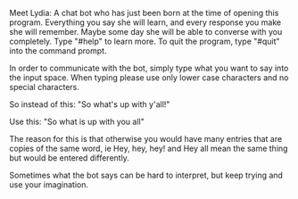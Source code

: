 Meet Lydia:
A chat bot who has just been born at the time of opening this program. Everything you say she will learn, and every response you make
she will remember. Maybe some day she will be able to converse with you completely.
Type 
"#help" to learn more. To quit the program, type "#quit" into the command 
prompt.


In order to communicate with the bot, simply type what you want to say into the
input space. When typing please use only lower case characters and no special
characters.

So instead of this: 
"So what's up with y'all!"

Use this:
"So what is up with you all"


The reason for this is that otherwise you would have many entries that are 
copies of the same word, ie Hey, hey, hey! and Hey all mean the same thing
but would be entered differently.

Sometimes what the bot says can be hard to interpret, but keep trying and
use your imagination.

